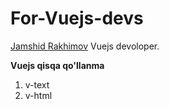 # For-Vuejs-devs
[Jamshid Rakhimov](https://pages.github.com/) Vuejs devoloper.

**Vuejs qisqa qo'llanma**

1. v-text
2. v-html


